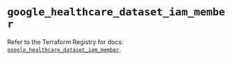 # `google_healthcare_dataset_iam_member`

Refer to the Terraform Registry for docs: [`google_healthcare_dataset_iam_member`](https://registry.terraform.io/providers/hashicorp/google/6.24.0/docs/resources/healthcare_dataset_iam_member).
